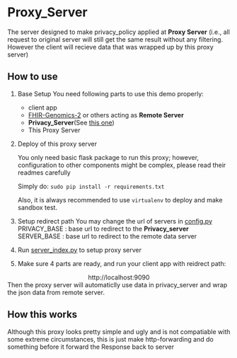 # Proxy_Server

The server designed to make privacy_policy applied at **Proxy Server** (i.e., all request to 
original server will still get the same result without any filtering. However the client will recieve
data that was wrapped up by this proxy server)

## How to use

1. Base Setup
    You need following parts to use this demo properly:
    *   client app
    *   [FHIR-Genomics-2](https://github.com/chaiery/FHIR-Genomics-2) or others acting as **Remote Server**
    *   **Privacy_Server**(See [this one](https://github.com/Reimilia/Privacy_Server))
    *   This Proxy Server
    
2. Deploy of this proxy server

    You only need basic flask package to run this proxy; however, configuration to other 
    components might be complex, please read their readmes carefully
    
    Simply do:
    ```sudo pip install -r requirements.txt```
    
    Also, it is always recommended to use ```virtualenv``` to deploy and make sandbox test.
    
3. Setup redirect path
    You may change the url of servers in [config.py](./config.py)
    PRIVACY_BASE : base url to redirect to the **Privacy_server**
    SERVER_BASE : base url to redirect to the remote data server

4. Run [server_index.py](./server_index.py) to setup proxy server

5. Make sure 4 parts are ready, and run your client app with reidrect path:
<center>http://localhost:9090 </center>
   Then the proxy server will automaticlly use data in privacy_server and wrap the json data from
   remote server.


## How this works
Although this proxy looks pretty simple and ugly and is not compatiable with some extreme circumstances,
this is just make http-forwarding and do something before it forward the Response back to server
